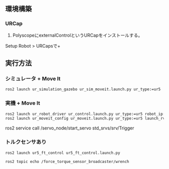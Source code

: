 ## 環境構築
### URCap
1. PolyscopeにexternalControlというURCapをインストールする。

Setup Robot > URCapsで+

## 実行方法
### シミュレータ + Move It
```bash
ros2 launch ur_simulation_gazebo ur_sim_moveit.launch.py ur_type:=ur5
```

### 実機 + Move It
```bash
ros2 launch ur_robot_driver ur_control.launch.py ur_type:=ur5 robot_ip:=${ROBOT_IP} use_sim_time:=false launch_rviz:=false initial_joint_controller:=forward_position_controller
ros2 launch ur_moveit_config ur_moveit.launch.py ur_type:=ur5 launch_rviz:=true
```

ros2 service call /servo_node/start_servo std_srvs/srv/Trigger

### トルクセンサあり
```bash
ros2 launch ur5_ft_control ur5_ft_control.launch.py
```

```bash
ros2 topic echo /force_torque_sensor_broadcaster/wrench
```